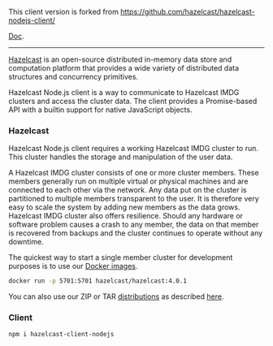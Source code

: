 
This client version is forked from https://github.com/hazelcast/hazelcast-nodejs-client/

[Doc](DOCUMENTATION.md#121-setting-up-a-hazelcast-imdg-cluster).

---

[Hazelcast](https://hazelcast.org/) is an open-source distributed in-memory data store and computation platform that
provides a wide variety of distributed data structures and concurrency primitives.

Hazelcast Node.js client is a way to communicate to Hazelcast IMDG clusters and access the cluster data.
The client provides a Promise-based API with a builtin support for native JavaScript objects.

### Hazelcast

Hazelcast Node.js client requires a working Hazelcast IMDG cluster to run. This cluster handles the storage and
manipulation of the user data.

A Hazelcast IMDG cluster consists of one or more cluster members. These members generally run on multiple virtual or
physical machines and are connected to each other via the network. Any data put on the cluster is partitioned to
multiple members transparent to the user. It is therefore very easy to scale the system by adding new members as
the data grows. Hazelcast IMDG cluster also offers resilience. Should any hardware or software problem causes a crash
to any member, the data on that member is recovered from backups and the cluster continues to operate without any
downtime.

The quickest way to start a single member cluster for development purposes is to use our
[Docker images](https://hub.docker.com/r/hazelcast/hazelcast/).

```bash
docker run -p 5701:5701 hazelcast/hazelcast:4.0.1
```

You can also use our ZIP or TAR [distributions](https://hazelcast.org/imdg/download/archives/#hazelcast-imdg)
as described [here](DOCUMENTATION.md#121-setting-up-a-hazelcast-imdg-cluster).

### Client

```bash
npm i hazelcast-client-nodejs
```
